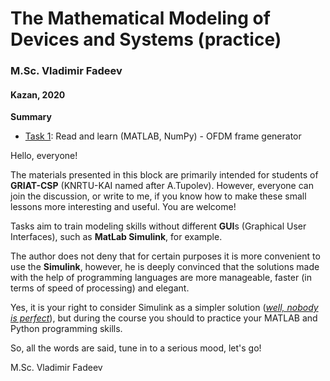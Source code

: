 # The Mathematical Modeling of Devices and Systems (practice)
### M.Sc. Vladimir Fadeev
#### Kazan, 2020

**Summary**
- [Task 1](https://github.com/kirlf/CSP/blob/master/The%20Mathematical%20Modeling%20of%20Devices%20and%20Systems/Task1.md): Read and learn (MATLAB, NumPy) - OFDM frame generator


Hello, everyone!

The materials presented in this block are primarily intended for students of **GRIAT-CSP** \(KNRTU-KAI named after A.Tupolev\). However, everyone can join the discussion, or write to me, if you know how to make these small lessons more interesting and useful. You are welcome!

Tasks aim to train modeling skills without different **GUI**s \(Graphical User Interfaces\), such as **MatLab Simulink**, for example.

The author does not deny that for certain purposes it is more convenient to use the  **Simulink**, however, he is deeply convinced that the solutions made with the help of programming languages are more manageable, faster \(in terms of speed of processing\) and elegant.

Yes, it is your right to consider Simulink as a simpler solution ([*well, nobody is perfect*](https://www.youtube.com/watch?v=CYUfPTeE0DM)), but during the course you should to practice your MATLAB and Python programming skills.

So, all the words are said, tune in to a serious mood, let's go!

M.Sc. Vladimir Fadeev
